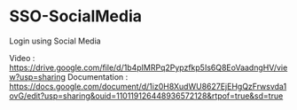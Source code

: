 # SSO-SocialMedia
Login using Social Media

Video : https://drive.google.com/file/d/1b4pIMRPq2Pypzfkp5Is6Q8EoVaadngHV/view?usp=sharing
Documentation : https://docs.google.com/document/d/1iz0H8XudWU8627EjEHgQzFrwsvda1ovG/edit?usp=sharing&ouid=110119126448936572128&rtpof=true&sd=true

